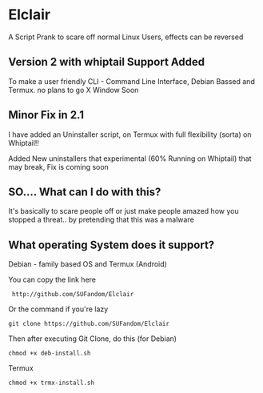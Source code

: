 # Elclair
A Script Prank to scare off normal Linux Users, effects can be reversed

## Version 2 with whiptail Support Added
To make a user friendly  CLI - Command Line Interface, Debian Bassed and Termux. no plans to go X Window Soon

## Minor Fix in 2.1

I have added an Uninstaller script, on Termux with full flexibility (sorta) on Whiptail!!


Added New uninstallers that experimental (60% Running on Whiptail) that may break, Fix is coming soon

## SO.... What can I do with this?
It's basically to scare people off or just make people amazed how you stopped a threat.. by pretending that this was a malware

## What operating System does it support?
Debian - family based OS and Termux (Android)

You can copy the link here 
```
 http://github.com/SUFandom/Elclair
```
Or the command if you're lazy
``` 
git clone https://github.com/SUFandom/Elclair 
```

Then after executing Git Clone, do this (for Debian)
```
chmod +x deb-install.sh
```

Termux
```
chmod +x trmx-install.sh
```
